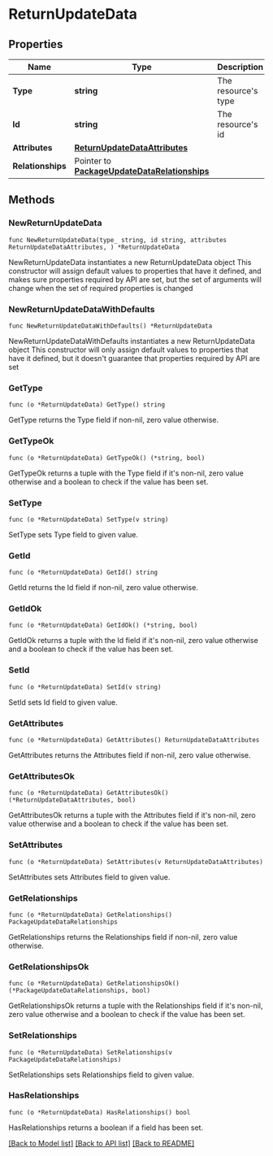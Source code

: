 # ReturnUpdateData

## Properties

Name | Type | Description | Notes
------------ | ------------- | ------------- | -------------
**Type** | **string** | The resource&#39;s type | [default to "returns"]
**Id** | **string** | The resource&#39;s id | 
**Attributes** | [**ReturnUpdateDataAttributes**](ReturnUpdateDataAttributes.md) |  | 
**Relationships** | Pointer to [**PackageUpdateDataRelationships**](PackageUpdateDataRelationships.md) |  | [optional] 

## Methods

### NewReturnUpdateData

`func NewReturnUpdateData(type_ string, id string, attributes ReturnUpdateDataAttributes, ) *ReturnUpdateData`

NewReturnUpdateData instantiates a new ReturnUpdateData object
This constructor will assign default values to properties that have it defined,
and makes sure properties required by API are set, but the set of arguments
will change when the set of required properties is changed

### NewReturnUpdateDataWithDefaults

`func NewReturnUpdateDataWithDefaults() *ReturnUpdateData`

NewReturnUpdateDataWithDefaults instantiates a new ReturnUpdateData object
This constructor will only assign default values to properties that have it defined,
but it doesn't guarantee that properties required by API are set

### GetType

`func (o *ReturnUpdateData) GetType() string`

GetType returns the Type field if non-nil, zero value otherwise.

### GetTypeOk

`func (o *ReturnUpdateData) GetTypeOk() (*string, bool)`

GetTypeOk returns a tuple with the Type field if it's non-nil, zero value otherwise
and a boolean to check if the value has been set.

### SetType

`func (o *ReturnUpdateData) SetType(v string)`

SetType sets Type field to given value.


### GetId

`func (o *ReturnUpdateData) GetId() string`

GetId returns the Id field if non-nil, zero value otherwise.

### GetIdOk

`func (o *ReturnUpdateData) GetIdOk() (*string, bool)`

GetIdOk returns a tuple with the Id field if it's non-nil, zero value otherwise
and a boolean to check if the value has been set.

### SetId

`func (o *ReturnUpdateData) SetId(v string)`

SetId sets Id field to given value.


### GetAttributes

`func (o *ReturnUpdateData) GetAttributes() ReturnUpdateDataAttributes`

GetAttributes returns the Attributes field if non-nil, zero value otherwise.

### GetAttributesOk

`func (o *ReturnUpdateData) GetAttributesOk() (*ReturnUpdateDataAttributes, bool)`

GetAttributesOk returns a tuple with the Attributes field if it's non-nil, zero value otherwise
and a boolean to check if the value has been set.

### SetAttributes

`func (o *ReturnUpdateData) SetAttributes(v ReturnUpdateDataAttributes)`

SetAttributes sets Attributes field to given value.


### GetRelationships

`func (o *ReturnUpdateData) GetRelationships() PackageUpdateDataRelationships`

GetRelationships returns the Relationships field if non-nil, zero value otherwise.

### GetRelationshipsOk

`func (o *ReturnUpdateData) GetRelationshipsOk() (*PackageUpdateDataRelationships, bool)`

GetRelationshipsOk returns a tuple with the Relationships field if it's non-nil, zero value otherwise
and a boolean to check if the value has been set.

### SetRelationships

`func (o *ReturnUpdateData) SetRelationships(v PackageUpdateDataRelationships)`

SetRelationships sets Relationships field to given value.

### HasRelationships

`func (o *ReturnUpdateData) HasRelationships() bool`

HasRelationships returns a boolean if a field has been set.


[[Back to Model list]](../README.md#documentation-for-models) [[Back to API list]](../README.md#documentation-for-api-endpoints) [[Back to README]](../README.md)


